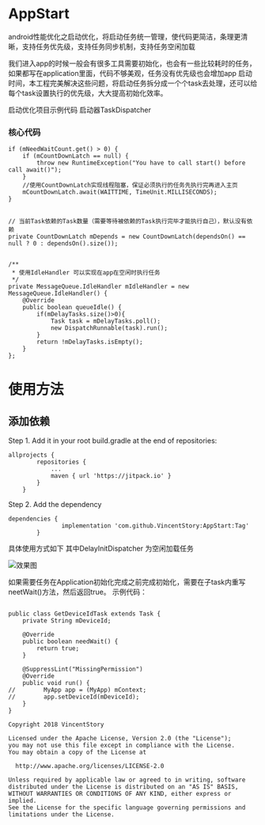 # AppStart
android性能优化之启动优化，将启动任务统一管理，使代码更简洁，条理更清晰，支持任务优先级，支持任务同步机制，支持任务空闲加载

我们进入app的时候一般会有很多工具需要初始化，也会有一些比较耗时的任务，如果都写在application里面，代码不够美观，任务没有优先级也会增加app
启动时间，本工程完美解决这些问题，将启动任务拆分成一个个task去处理，还可以给每个task设置执行的优先级，大大提高初始化效率。

启动优化项目示例代码
启动器TaskDispatcher

### 核心代码
```
if (mNeedWaitCount.get() > 0) {
    if (mCountDownLatch == null) {
        throw new RuntimeException("You have to call start() before call await()");
    }
    //使用CountDownLatch实现线程阻塞，保证必须执行的任务先执行完再进入主页
    mCountDownLatch.await(WAITTIME, TimeUnit.MILLISECONDS);
}


// 当前Task依赖的Task数量（需要等待被依赖的Task执行完毕才能执行自己），默认没有依赖
private CountDownLatch mDepends = new CountDownLatch(dependsOn() == null ? 0 : dependsOn().size());


/**
 * 使用IdleHandler 可以实现在app在空闲时执行任务
 */
private MessageQueue.IdleHandler mIdleHandler = new MessageQueue.IdleHandler() {
    @Override
    public boolean queueIdle() {
        if(mDelayTasks.size()>0){
            Task task = mDelayTasks.poll();
            new DispatchRunnable(task).run();
        }
        return !mDelayTasks.isEmpty();
    }
};

```

	
# 使用方法
## 添加依赖
Step 1. Add it in your root build.gradle at the end of repositories:
```
allprojects {
		repositories {
			...
			maven { url 'https://jitpack.io' }
		}
	}

``` 
Step 2. Add the dependency

```
dependencies {
	           implementation 'com.github.VincentStory:AppStart:Tag'
	    }

``` 
具体使用方式如下
其中DelayInitDispatcher 为空闲加载任务

![效果图](https://github.com/VincentStory/AppStart/blob/master/app/app_start.png)

如果需要任务在Application初始化完成之前完成初始化，需要在子task内重写neetWait()方法，然后返回true。
示例代码：

``` 

public class GetDeviceIdTask extends Task {
    private String mDeviceId;

    @Override
    public boolean needWait() {
        return true;
    }

    @SuppressLint("MissingPermission")
    @Override
    public void run() {
//        MyApp app = (MyApp) mContext;
//        app.setDeviceId(mDeviceId);
    }
}

``` 

```
Copyright 2018 VincentStory

Licensed under the Apache License, Version 2.0 (the "License");
you may not use this file except in compliance with the License.
You may obtain a copy of the License at

  http://www.apache.org/licenses/LICENSE-2.0

Unless required by applicable law or agreed to in writing, software
distributed under the License is distributed on an "AS IS" BASIS,
WITHOUT WARRANTIES OR CONDITIONS OF ANY KIND, either express or implied.
See the License for the specific language governing permissions and
limitations under the License.

```
